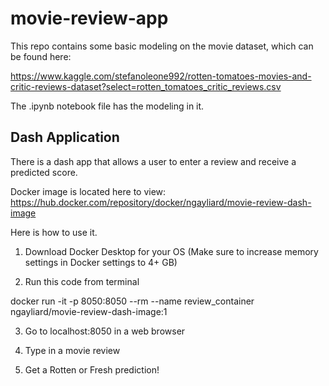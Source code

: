 # movie-review-app

This repo contains some basic modeling on the movie dataset, which can be found here:

https://www.kaggle.com/stefanoleone992/rotten-tomatoes-movies-and-critic-reviews-dataset?select=rotten_tomatoes_critic_reviews.csv

The .ipynb notebook file has the modeling in it.

## Dash Application

There is a dash app that allows a user to enter a review and receive a predicted score.

Docker image is located here to view:
https://hub.docker.com/repository/docker/ngayliard/movie-review-dash-image

Here is how to use it.

1. Download Docker Desktop for your OS (Make sure to increase memory settings in Docker settings to 4+ GB)

2. Run this code from terminal

docker run -it -p 8050:8050 --rm --name review_container ngayliard/movie-review-dash-image:1

3. Go to localhost:8050 in a web browser

4. Type in a movie review

5. Get a Rotten or Fresh prediction!
